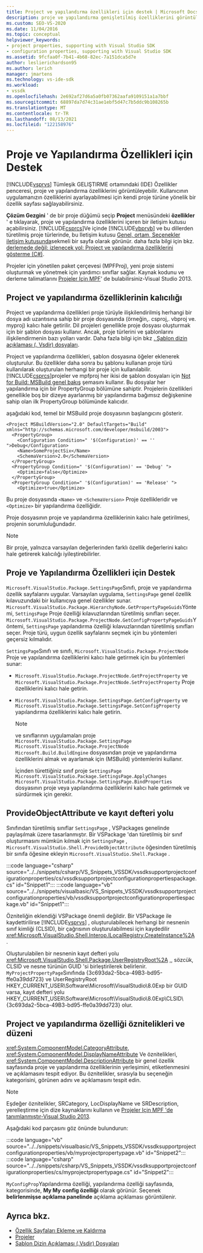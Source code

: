 ```yaml
---
title: Project ve yapılandırma özellikleri için destek | Microsoft Docs
description: proje ve yapılandırma genişletilmiş özelliklerini görüntüleyebilen Visual Studio ıde 'de kendi proje türü için bir özellik sayfası sağlamayı öğrenin.
ms.custom: SEO-VS-2020
ms.date: 11/04/2016
ms.topic: conceptual
helpviewer_keywords:
- project properties, supporting with Visual Studio SDK
- configuration properties, supporting with Visual Studio SDK
ms.assetid: 9fcfaa0f-7b41-4b68-82ec-7a151dca5d7e
author: leslierichardson95
ms.author: lerich
manager: jmartens
ms.technology: vs-ide-sdk
ms.workload:
- vssdk
ms.openlocfilehash: 2e692af27d6a5a0fb07362aafa9109151a1a7bbf
ms.sourcegitcommit: 68897da7d74c31ae1ebf5d47c7b5ddc9b108265b
ms.translationtype: MT
ms.contentlocale: tr-TR
ms.lasthandoff: 08/13/2021
ms.locfileid: "122158976"
---
```

# <a name="support-for-project-and-configuration-properties"></a>Proje ve Yapılandırma Özellikleri için Destek
 [!INCLUDE[vsprvs](../../code-quality/includes/vsprvs_md.md)] Tümleşik GELIŞTIRME ortamındaki (IDE) Özellikler penceresi, proje ve yapılandırma özelliklerini görüntüleyebilir. Kullanıcının uygulamanızın özelliklerini ayarlayabilmesi için kendi proje türüne yönelik bir özellik sayfası sağlayabilirsiniz.

 **Çözüm Gezgini** ' de bir proje düğümü seçip **Project** menüsündeki **özellikler** ' e tıklayarak, proje ve yapılandırma özelliklerini içeren bir iletişim kutusu açabilirsiniz. [!INCLUDE[csprcs](../../data-tools/includes/csprcs_md.md)]Ve içinde [!INCLUDE[vbprvb](../../code-quality/includes/vbprvb_md.md)] ve bu dillerden türetilmiş proje türlerinde, bu Iletişim kutusu [Genel, ortam, Seçenekler iletişim kutusunda](../../ide/reference/general-environment-options-dialog-box.md)sekmeli bir sayfa olarak görünür. daha fazla bilgi için bkz. [derlemede değil: izlenecek yol: Project ve yapılandırma özelliklerini gösterme (C#)](/previous-versions/bb166517(v=vs.100)).

 Projeler için yönetilen paket çerçevesi (MPFProj), yeni proje sistemi oluşturmak ve yönetmek için yardımcı sınıflar sağlar. Kaynak kodunu ve derleme talimatlarını [Projeler Için MPF](https://github.com/tunnelvisionlabs/MPFProj10)' de bulabilirsiniz-Visual Studio 2013.

## <a name="persistence-of-project-and-configuration-properties"></a>Project ve yapılandırma özelliklerinin kalıcılığı
 Project ve yapılandırma özellikleri proje türüyle ilişkilendirilmiş herhangi bir dosya adı uzantısına sahip bir proje dosyasında (örneğin,. csproj,. vbproj ve. myproj) kalıcı hale getirilir. Dil projeleri genellikle proje dosyası oluşturmak için bir şablon dosyası kullanır. Ancak, proje türlerini ve şablonlarını ilişkilendirmenin bazı yolları vardır. Daha fazla bilgi için bkz [. Şablon dizin açıklaması (. Vsdir) dosyaları](../../extensibility/internals/template-directory-description-dot-vsdir-files.md).

 Project ve yapılandırma özellikleri, şablon dosyasına öğeler eklenerek oluşturulur. Bu özellikler daha sonra bu şablonu kullanan proje türü kullanılarak oluşturulan herhangi bir proje için kullanılabilir. [!INCLUDE[csprcs](../../data-tools/includes/csprcs_md.md)]projeler ve mpfproj her ikisi de şablon dosyaları için [Not for Build: MSBuild genel bakış](/previous-versions/visualstudio/visual-studio-2008/ms171452(v=vs.90)) şemasını kullanır. Bu dosyalar her yapılandırma için bir PropertyGroup bölümüne sahiptir. Projelerin özellikleri genellikle boş bir dizeye ayarlanmış bir yapılandırma bağımsız değişkenine sahip olan ilk PropertyGroup bölümünde kalıcıdır.

 aşağıdaki kod, temel bir MSBuild proje dosyasının başlangıcını gösterir.

```
<Project MSBuildVersion="2.0" DefaultTargets="Build" xmlns="http://schemas.microsoft.com/developer/msbuild/2003">
  <PropertyGroup>
    <Configuration Condition=" '$(Configuration)' == '' ">Debug</Configuration>
    <Name>SomeProjectSix</Name>
    <SchemaVersion>2.0</SchemaVersion>
  </PropertyGroup>
  <PropertyGroup Condition=" '$(Configuration)' == 'Debug' ">
    <Optimize>false</Optimize>
  </PropertyGroup>
  <PropertyGroup Condition=" '$(Configuration)' == 'Release' ">
    <Optimize>true</Optimize>
```

 Bu proje dosyasında `<Name>` ve `<SchemaVersion>` Proje özellikleridir ve `<Optimize>` bir yapılandırma özelliğidir.

 Proje dosyasının proje ve yapılandırma özelliklerinin kalıcı hale getirilmesi, projenin sorumluluğundadır.

> [!NOTE]
> Bir proje, yalnızca varsayılan değerlerinden farklı özellik değerlerini kalıcı hale getirerek kalıcılığı iyileştirebilirler.

## <a name="support-for-project-and-configuration-properties"></a>Proje ve Yapılandırma Özellikleri için Destek
 `Microsoft.VisualStudio.Package.SettingsPage`Sınıfı, proje ve yapılandırma özellik sayfalarını uygular. Varsayılan uygulama, `SettingsPage` genel özellik kılavuzundaki bir kullanıcıya genel özellikler sunar. `Microsoft.VisualStudio.Package.HierarchyNode.GetPropertyPageGuids`Yöntemi, `SettingsPage` Proje özelliği kılavuzlarından türetilmiş sınıfları seçer. `Microsoft.VisualStudio.Package.ProjectNode.GetConfigPropertyPageGuids`Yöntemi, `SettingsPage` yapılandırma özelliği kılavuzlarından türetilmiş sınıfları seçer. Proje türü, uygun özellik sayfalarını seçmek için bu yöntemleri geçersiz kılmalıdır.

 `SettingsPage`Sınıfı ve sınıfı, `Microsoft.VisualStudio.Package.ProjectNode` Proje ve yapılandırma özelliklerini kalıcı hale getirmek için bu yöntemleri sunar:

- `Microsoft.VisualStudio.Package.ProjectNode.GetProjectProperty` ve `Microsoft.VisualStudio.Package.ProjectNode.SetProjectProperty` Proje özelliklerini kalıcı hale getirin.

- `Microsoft.VisualStudio.Package.SettingsPage.GetConfigProperty` ve `Microsoft.VisualStudio.Package.SettingsPage.SetConfigProperty` yapılandırma özelliklerini kalıcı hale getirin.

  > [!NOTE]
  > ve sınıflarının uygulamaları proje `Microsoft.VisualStudio.Package.SettingsPage` `Microsoft.VisualStudio.Package.ProjectNode` `Microsoft.Build.BuildEngine` dosyasından proje ve yapılandırma özelliklerini almak ve ayarlamak için (MSBuild) yöntemlerini kullanır.

  İçinden türettiğiniz sınıf proje `SettingsPage` `Microsoft.VisualStudio.Package.SettingsPage.ApplyChanges` `Microsoft.VisualStudio.Package.SettingsPage.BindProperties` dosyasının proje veya yapılandırma özelliklerini kalıcı hale getirmek ve sürdürmek için gerekir.

## <a name="provideobjectattribute-and-registry-path"></a>ProvideObjectAttribute ve kayıt defteri yolu
 Sınıfından türetilmiş sınıflar `SettingsPage` , VSPackages genelinde paylaşılmak üzere tasarlanmıştır. Bir VSPackage 'dan türetilmiş bir sınıf oluşturmasını mümkün kılmak için `SettingsPage` , `Microsoft.VisualStudio.Shell.ProvideObjectAttribute` öğesinden türetilmiş bir sınıfa öğesine ekleyin `Microsoft.VisualStudio.Shell.Package` .

 :::code language="csharp" source="../../snippets/csharp/VS_Snippets_VSSDK/vssdksupportprojectconfigurationproperties/cs/vssdksupportprojectconfigurationpropertiespackage.cs" id="Snippet1":::
 :::code language="vb" source="../../snippets/visualbasic/VS_Snippets_VSSDK/vssdksupportprojectconfigurationproperties/vb/vssdksupportprojectconfigurationpropertiespackage.vb" id="Snippet1":::

 Özniteliğin eklendiği VSPackage önemli değildir. Bir VSPackage ile kaydettirilirse [!INCLUDE[vsprvs](../../code-quality/includes/vsprvs_md.md)] , oluşturulabilecek herhangi bir nesnenin sınıf kimliği (CLSID), bir çağrısının oluşturulabilmesi için kaydedilir <xref:Microsoft.VisualStudio.Shell.Interop.ILocalRegistry.CreateInstance%2A> .

 Oluşturulabilen bir nesnenin kayıt defteri yolu <xref:Microsoft.VisualStudio.Shell.Package.UserRegistryRoot%2A> ,, sözcük, CLSID ve nesne türünün GUID 'si birleştirilerek belirlenir. `MyProjectPropertyPage`Sınıfında {3c693da2-5bca-49B3-bd95-ffe0a39dd723} ve UserRegistryRoot HKEY_CURRENT_USER\Software\Microsoft\VisualStudio\8.0Exp bir GUID varsa, kayıt defteri yolu HKEY_CURRENT_USER\Software\Microsoft\VisualStudio\8.0Exp\CLSID\\ {3c693da2-5bca-49B3-bd95-ffe0a39dd723} olur.

## <a name="project-and-configuration-property-attributes-and-layout"></a>Project ve yapılandırma özelliği öznitelikleri ve düzeni
 <xref:System.ComponentModel.CategoryAttribute>, <xref:System.ComponentModel.DisplayNameAttribute> Ve öznitelikleri, <xref:System.ComponentModel.DescriptionAttribute> bir genel özellik sayfasında proje ve yapılandırma özelliklerinin yerleşimini, etiketlenmesini ve açıklamasını tespit ediyor. Bu öznitelikler, sırasıyla bu seçeneğin kategorisini, görünen adını ve açıklamasını tespit edin.

> [!NOTE]
> Eşdeğer öznitelikler, SRCategory, LocDisplayName ve SRDescription, yerelleştirme için dize kaynaklarını kullanın ve [Projeler Için MPF 'de tanımlanmıştır-Visual Studio 2013](https://github.com/tunnelvisionlabs/MPFProj10).

 Aşağıdaki kod parçasını göz önünde bulundurun:

 :::code language="vb" source="../../snippets/visualbasic/VS_Snippets_VSSDK/vssdksupportprojectconfigurationproperties/vb/myprojectpropertypage.vb" id="Snippet2":::
 :::code language="csharp" source="../../snippets/csharp/VS_Snippets_VSSDK/vssdksupportprojectconfigurationproperties/cs/myprojectpropertypage.cs" id="Snippet2":::

 `MyConfigProp`Yapılandırma özelliği, yapılandırma özelliği sayfasında, kategorisinde, **My My** **config özelliği** olarak görünür. Seçenek **belirlenmişse açıklama panelinde** açıklama açıklaması görüntülenir.

## <a name="see-also"></a>Ayrıca bkz.
- [Özellik Sayfaları Ekleme ve Kaldırma](../../extensibility/adding-and-removing-property-pages.md)
- [Projeler](../../extensibility/internals/projects.md)
- [Şablon Dizin Açıklaması (.Vsdir) Dosyaları](../../extensibility/internals/template-directory-description-dot-vsdir-files.md)